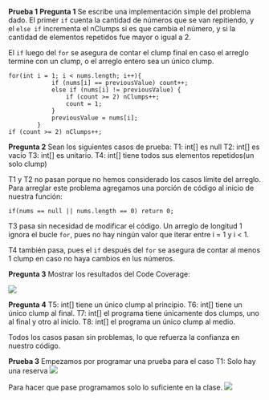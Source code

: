 **Prueba 1**
**Pregunta 1** Se escribe una implementación simple del problema dado.
El primer `if` cuenta la cantidad de números que se van repitiendo,
y el `else if` incrementa el nClumps si es que cambia el número, y si la cantidad de elementos repetidos fue mayor o igual a 2.

El `if`  luego del `for` se asegura de contar el clump final en caso el arreglo termine con un clump, o el arreglo entero sea un único clump.
```
for(int i = 1; i < nums.length; i++){
            if (nums[i] == previousValue) count++;
            else if (nums[i] != previousValue) {
                if (count >= 2) nClumps++;
                count = 1;
            }
            previousValue = nums[i];
        }
if (count >= 2) nClumps++;
```

**Pregunta 2**
Sean los siguientes casos de prueba:
T1: int[] es null
T2: int[] es vacío
T3: int[] es unitario.
T4: int[] tiene todos sus elementos repetidos(un solo clump)

T1 y T2 no pasan porque no hemos considerado los casos límite del arreglo. Para arreglar este problema agregamos una porción de código al inicio de nuestra función:
```
if(nums == null || nums.length == 0) return 0;
```

T3 pasa sin necesidad de modificar el código. Un arreglo de longitud 1 ignora el bucle `for`, pues no hay ningún valor que iterar entre i = 1 y i < 1.

T4 también pasa, pues el `if` después del `for` se asegura de contar al menos 1 clump en caso no haya cambios en lus números.

**Pregunta 3**
Mostrar los resultados del Code Coverage:

![](https://github.com/carlosgian/PracticaCalificada3/codeCoverage.png)

**Pregunta 4**
T5: int[] tiene un único clump al principio.
T6: int[] tiene un único clump al final.
T7: int[] el programa tiene únicamente dos clumps, uno al final y otro al inicio.
T8: int[] el programa un único clump al medio.

Todos los casos pasan sin problemas, lo que refuerza la confianza en nuestro código.


**Prueba 3**
Empezamos por programar una prueba para el caso T1: Solo hay una reserva
![](https://github.com/carlosgian/PracticaCalificada3/preg3paso1.png)

Para hacer que pase programamos solo lo suficiente en la clase.
![](https://github.com/carlosgian/PracticaCalificada3/preg3paso2.png)


